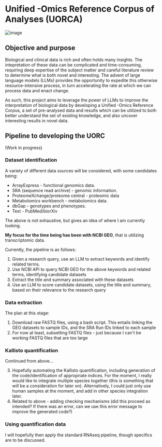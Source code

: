 # Unified -Omics Reference Corpus of Analyses (UORCA)

![image](https://github.com/user-attachments/assets/1c9f9551-0ea2-4c4a-a41c-6348e9e3ebc1)


## Objective and purpose

Biological and clinical data is rich and often holds many insights. The intepretation of these data can be complicated and time-consuming, requiring deep expertise of the subject matter and careful literature review to determine what is both novel and interesting. The advent of large language models (LLMs) provides the opportunity to expedite this otherwise resource-intensive process, in turn accelerating the rate at which we can process data and enact change. 

As such, this project aims to leverage the power of LLMs to improve the interpretation of biological data by developing a Unified -Omics Reference Corpus, a set of pre-analysed data and results which can be utilized to both better understand the set of existing knowledge, and also uncover interesting results in novel data.

## Pipeline to developing the UORC

(Work in progress)

### Dataset identification

A variety of different data sources will be considered, with some candidates being:
- ArrayExpress - functional genomics data. 
- SRA (sequence read archive) - genomic information.
- ProteomeXchange/proteome central - proteomic data
- Metabolomics workbench - metabolomics data. 
- dbGap - genotypes and phenotypes.
- Text - PubMed/biorXiv

The above is not exhaustive, but gives an idea of where I am currently looking.

__My focus for the time being has been with NCBI GEO__, that is utilizing transcriptomic data. 

Currently, the pipeline is as follows:
1. Given a research query, use an LLM to extract keywords and identify related terms.
2. Use NCBI API to query NCBI GEO for the above keywords and related terms, identifying candidate datasets
3. Extract the title and summary associated with these datasets
4. Use an LLM to score candidate datasets, using the title and summary, based on their relevance to the research query

### Data extraction

The plan at this stage:
1. Download raw FASTQ files, using a bash script. This entails linking the GEO datasets to sample IDs, and the SRA Run IDs linked to each sample
2. For now at least, subsetting FASTQ files - just because I can't be working FASTQ files that are too large

### Kallisto quantification

Continued from above...

3. Hopefully automating the Kallisto quantification, including generation of the code/identification of appropriate indices. For the moment, I really would like to integrate multiple species together (this is something that will be a consideration for later on). Alternatively, I could just only use human samples at the moment, and add in other species integration later.
4. Related to above - adding checking mechanisms (did this proceed as intended? If there was an error, can we use this error message to improve the generated code?)

### Using quantification data

I will hopefully then apply the standard RNAseq pipeline, though specifics are to be discussed. 

